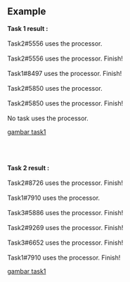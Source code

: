 ## Example

<b>Task 1 result :</b><br>
<br>
Task2#5556  uses the processor.  <br>
<br>
Task2#5556  uses the processor.  Finish! <br>
<br>
Task1#8497  uses the processor.  Finish! <br>
<br>
Task2#5850  uses the processor.  <br>
<br>
Task2#5850  uses the processor.  Finish! <br>
<br>
No task uses the processor. <br>

[gambar task1](/Example1/task1.png)

<br><br><br>
<b>Task 2 result :</b><br>
<br>
Task2#8726  uses the processor.  Finish! <br>
<br>
Task1#7910  uses the processor.  <br>
<br>
Task3#5886  uses the processor.  Finish! <br>
<br>
Task2#9269  uses the processor.  Finish! <br>
<br>
Task3#6652  uses the processor.  Finish! <br>
<br>
Task1#7910  uses the processor.  Finish! <br>

[gambar task1](/Example2/task2.png)